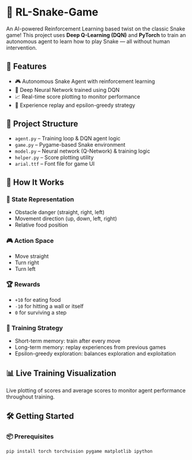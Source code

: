# 🐍 RL-Snake-Game

An AI-powered Reinforcement Learning based twist on the classic Snake game! This project uses **Deep Q-Learning (DQN)** and **PyTorch** to train an autonomous agent to learn how to play Snake — all without human intervention.

## 🚀 Features

- 🎮 Autonomous Snake Agent with reinforcement learning  
- 🧠 Deep Neural Network trained using DQN  
- 📈 Real-time score plotting to monitor performance  
- 🔁 Experience replay and epsilon-greedy strategy  

## 📂 Project Structure

- `agent.py` – Training loop & DQN agent logic  
- `game.py` – Pygame-based Snake environment  
- `model.py` – Neural network (Q-Network) & training logic  
- `helper.py` – Score plotting utility  
- `arial.ttf` – Font file for game UI  

## 🧠 How It Works

### 🧾 State Representation
- Obstacle danger (straight, right, left)  
- Movement direction (up, down, left, right)  
- Relative food position  

### 🎮 Action Space
- Move straight  
- Turn right  
- Turn left  

### 🏆 Rewards
- `+10` for eating food  
- `-10` for hitting a wall or itself  
- `0` for surviving a step  

### 🧪 Training Strategy
- Short-term memory: train after every move  
- Long-term memory: replay experiences from previous games  
- Epsilon-greedy exploration: balances exploration and exploitation  

## 📊 Live Training Visualization
Live plotting of scores and average scores to monitor agent performance throughout training.


## 🛠️ Getting Started

### 📦 Prerequisites
```bash
pip install torch torchvision pygame matplotlib ipython
